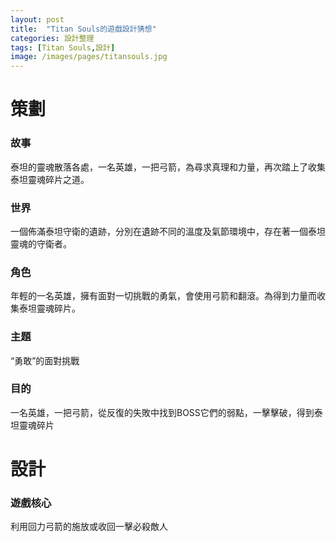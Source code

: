 ```yaml
---
layout: post
title:  "Titan Souls的遊戲設計猜想"
categories: 設計整理
tags: [Titan Souls,設計]
image: /images/pages/titansouls.jpg
---
```


# 策劃

### 故事

泰坦的靈魂散落各處，一名英雄，一把弓箭，為尋求真理和力量，再次踏上了收集泰坦靈魂碎片之道。

### 世界

一個佈滿泰坦守衛的遺跡，分別在遺跡不同的溫度及氣節環境中，存在著一個泰坦靈魂的守衛者。

### 角色

年輕的一名英雄，擁有面對一切挑戰的勇氣，會使用弓箭和翻滾。為得到力量而收集泰坦靈魂碎片。

### 主題

“勇敢”的面對挑戰

### 目的

一名英雄，一把弓箭，從反復的失敗中找到BOSS它們的弱點，一擊擊破，得到泰坦靈魂碎片

# 設計

### 遊戲核心

利用回力弓箭的施放或收回一擊必殺敵人

